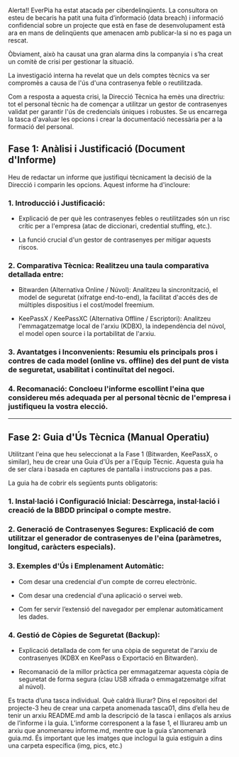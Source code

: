 Alerta!! EverPia ha estat atacada per ciberdelinqüents. La consultora on esteu de becaris ha patit una fuita d’informació (data breach) i informació confidencial sobre un projecte que està en fase de desenvolupament està ara en mans de delinqüents que amenacen amb publicar-la si no es paga un rescat.

Òbviament, això ha causat una gran alarma dins la companyia i s’ha creat un comitè de crisi per gestionar la situació. 

La investigació interna ha revelat que un dels comptes tècnics va ser compromès a causa de l'ús d'una contrasenya feble o reutilitzada.



Com a resposta a aquesta crisi, la Direcció Tècnica ha emès una directriu: tot el personal tècnic ha de començar a utilitzar un gestor de contrasenyes validat per garantir l'ús de credencials úniques i robustes. Se us encarrega la tasca d'avaluar les opcions i crear la documentació necessària per a la formació del personal.

## Fase 1: Anàlisi i Justificació (Document d'Informe)

Heu de redactar un informe que justifiqui tècnicament la decisió de la Direcció i comparin les opcions. Aquest informe ha d'incloure:

### 1. Introducció i Justificació:

- Explicació de per què les contrasenyes febles o reutilitzades són un risc crític per a l'empresa (atac de diccionari, credential stuffing, etc.).

- La funció crucial d'un gestor de contrasenyes per mitigar aquests riscos.

### 2. Comparativa Tècnica: Realitzeu una taula comparativa detallada entre:

- Bitwarden (Alternativa Online / Núvol): Analitzeu la sincronització, el model de seguretat (xifratge end-to-end), la facilitat d'accés des de múltiples dispositius i el cost/model freemium.

- KeePassX / KeePassXC (Alternativa Offline / Escriptori): Analitzeu l'emmagatzematge local de l'arxiu (KDBX), la independència del núvol, el model open source i la portabilitat de l'arxiu.


### 3. Avantatges i Inconvenients: Resumiu els principals pros i contres de cada model (online vs. offline) des del punt de vista de seguretat, usabilitat i continuïtat del negoci.


### 4. Recomanació: Concloeu l'informe escollint l'eina que considereu més adequada per al personal tècnic de l'empresa i justifiqueu la vostra elecció.
---
## Fase 2: Guia d'Ús Tècnica (Manual Operatiu)

Utilitzant l'eina que heu seleccionat a la Fase 1 (Bitwarden, KeePassX, o similar), heu de crear una Guia d'Ús per a l'Equip Tècnic. Aquesta guia ha de ser clara i basada en captures de pantalla i instruccions pas a pas.

La guia ha de cobrir els següents punts obligatoris:

### 1. Instal·lació i Configuració Inicial: Descàrrega, instal·lació i creació de la BBDD principal o compte mestre.

### 2. Generació de Contrasenyes Segures: Explicació de com utilitzar el generador de contrasenyes de l'eina (paràmetres, longitud, caràcters especials).

### 3. Exemples d'Ús i Emplenament Automàtic:

- Com desar una credencial d'un compte de correu electrònic.

- Com desar una credencial d'una aplicació o servei web.

- Com fer servir l’extensió del navegador per emplenar automàticament les dades.

### 4. Gestió de Còpies de Seguretat (Backup):

- Explicació detallada de com fer una còpia de seguretat de l'arxiu de contrasenyes (KDBX en KeePass o Exportació en Bitwarden).

- Recomanació de la millor pràctica per emmagatzemar aquesta còpia de seguretat de forma segura (clau USB xifrada o emmagatzematge xifrat al núvol).

Es tracta d’una tasca individual. Què caldrà lliurar? Dins el repositori del projecte-3 heu de crear una carpeta anomenada tasca01, dins d’ella heu de tenir un arxiu README.md amb la descripció de la tasca i enllaços als arxius de l’informe i la guia. L’informe corresponent a la fase 1, el lliurareu amb un arxiu que anomenareu informe.md, mentre que la guia s’anomenarà guia.md. És important que les imatges que inclogui la guia estiguin a dins una carpeta específica (img, pics, etc.)
